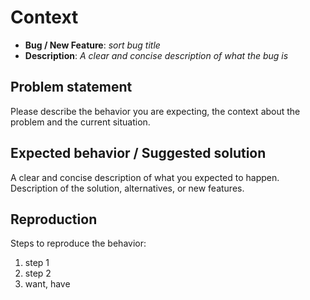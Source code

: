 # Context

- **Bug / New Feature**: *sort bug title*
- **Description**: *A clear and concise description of what the bug is*

## Problem statement

Please describe the behavior you are expecting, the context about the problem and the current situation.

## Expected behavior / Suggested solution

A clear and concise description of what you expected to happen.
Description of the solution, alternatives, or new features.

## Reproduction

Steps to reproduce the behavior:

1. step 1
2. step 2
3. want, have
